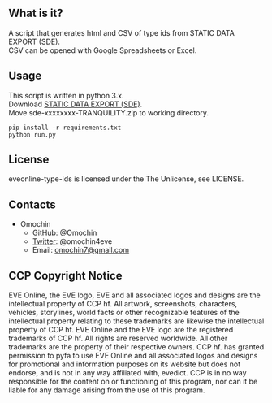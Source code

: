 ## What is it?
A script that generates html and CSV of type ids from STATIC DATA EXPORT (SDE).  
CSV can be opened with Google Spreadsheets or Excel.

## Usage
This script is written in python 3.x.  
Download [STATIC DATA EXPORT (SDE)](https://developers.eveonline.com/resource/resources).  
Move sde-xxxxxxxx-TRANQUILITY.zip to working directory.  
```
pip install -r requirements.txt
python run.py
```

## License
eveonline-type-ids is licensed under the The Unlicense, see LICENSE.

## Contacts
* Omochin
    * GitHub: @Omochin
    * [Twitter](https://twitter.com/omochin4eve): @omochin4eve
    * Email: omochin7@gmail.com

## CCP Copyright Notice
EVE Online, the EVE logo, EVE and all associated logos and designs are the intellectual property of CCP hf. All artwork, screenshots, characters, vehicles, storylines, world facts or other recognizable features of the intellectual property relating to these trademarks are likewise the intellectual property of CCP hf. EVE Online and the EVE logo are the registered trademarks of CCP hf. All rights are reserved worldwide. All other trademarks are the property of their respective owners. CCP hf. has granted permission to pyfa to use EVE Online and all associated logos and designs for promotional and information purposes on its website but does not endorse, and is not in any way affiliated with, evedict. CCP is in no way responsible for the content on or functioning of this program, nor can it be liable for any damage arising from the use of this program.
